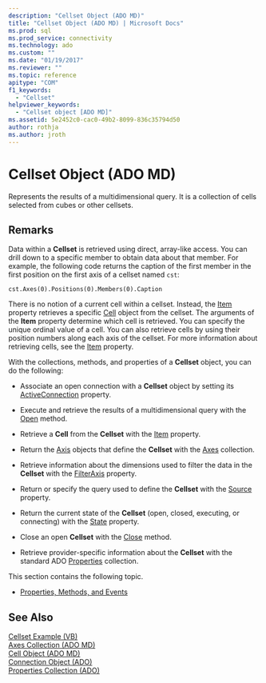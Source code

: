 ```yaml
---
description: "Cellset Object (ADO MD)"
title: "Cellset Object (ADO MD) | Microsoft Docs"
ms.prod: sql
ms.prod_service: connectivity
ms.technology: ado
ms.custom: ""
ms.date: "01/19/2017"
ms.reviewer: ""
ms.topic: reference
apitype: "COM"
f1_keywords: 
  - "Cellset"
helpviewer_keywords: 
  - "Cellset object [ADO MD]"
ms.assetid: 5e2452c0-cac0-49b2-8099-836c35794d50
author: rothja
ms.author: jroth
---
```

# Cellset Object (ADO MD)
Represents the results of a multidimensional query. It is a collection of cells selected from cubes or other cellsets.  
  
## Remarks  
 Data within a **Cellset** is retrieved using direct, array-like access. You can drill down to a specific member to obtain data about that member. For example, the following code returns the caption of the first member in the first position on the first axis of a cellset named `cst`:  
  
```  
cst.Axes(0).Positions(0).Members(0).Caption  
```  
  
 There is no notion of a current cell within a cellset. Instead, the [Item](./item-property-ado-md-cellset.md) property retrieves a specific [Cell](./cell-object-ado-md.md) object from the cellset. The arguments of the **Item** property determine which cell is retrieved. You can specify the unique ordinal value of a cell. You can also retrieve cells by using their position numbers along each axis of the cellset. For more information about retrieving cells, see the [Item](./item-property-ado-md-cellset.md) property.  
  
 With the collections, methods, and properties of a **Cellset** object, you can do the following:  
  
-   Associate an open connection with a **Cellset** object by setting its [ActiveConnection](./activeconnection-property-ado-md.md) property.  
  
-   Execute and retrieve the results of a multidimensional query with the [Open](./open-method-ado-md.md) method.  
  
-   Retrieve a **Cell** from the **Cellset** with the [Item](./item-property-ado-md-cellset.md) property.  
  
-   Return the [Axis](./axis-object-ado-md.md) objects that define the **Cellset** with the [Axes](./axes-collection-ado-md.md) collection.  
  
-   Retrieve information about the dimensions used to filter the data in the **Cellset** with the [FilterAxis](./filteraxis-property-ado-md.md) property.  
  
-   Return or specify the query used to define the **Cellset** with the [Source](./source-property-ado-md.md) property.  
  
-   Return the current state of the **Cellset** (open, closed, executing, or connecting) with the [State](./state-property-ado-md.md) property.  
  
-   Close an open **Cellset** with the [Close](./close-method-ado-md.md) method.  
  
-   Retrieve provider-specific information about the **Cellset** with the standard ADO [Properties](../ado-api/properties-collection-ado.md) collection.  
  
 This section contains the following topic.  
  
-   [Properties, Methods, and Events](./cellset-object-properties-methods-and-events.md)  
  
## See Also  
 [Cellset Example (VB)](./cellset-example-vb.md)   
 [Axes Collection (ADO MD)](./axes-collection-ado-md.md)   
 [Cell Object (ADO MD)](./cell-object-ado-md.md)   
 [Connection Object (ADO)](../ado-api/connection-object-ado.md)   
 [Properties Collection (ADO)](../ado-api/properties-collection-ado.md)